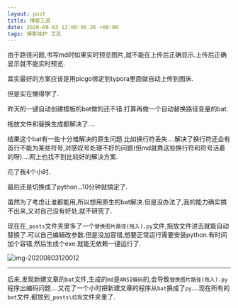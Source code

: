 ```yaml
---
layout: post
title: 博客工具
date: 2020-08-03 12:00:56.26 +08:00
tags: 博客维护 工具
---
```


由于路径问题,书写md时如果实时预览图片,就不能在上传后正确显示.上传后正确显示就不能实时预览. 

其实最好的方案应该是用picgo绑定到typora里面做自动上传到图床.

但是实在懒得学了.

昨天的一键自动创建模板的bat做的还不错.打算再做一个自动替换路径变量的bat.

拖放文件和替换生成都解决了....

结果这个bat有一些十分难解决的原生问题.比如换行符丢失....解决了换行符还会有首行不能为某些符号,对感叹号处理不好的问题(但md就靠这些换行符和符号活着的呀)....网上也找不到比较好的解决方案.

花了我4个小时.

最后还是切换成了python...10分钟就搞定了.

虽然为了考虑让谁都能用,所以想用原生的bat解决.但是没办法了,我的能力确实搞不出来,又对自己没有好处,就不研究了.

现在在`_posts`文件夹里多了一个`替换图片路径(拖入).py`文件,拖放文件进去就能自动替换了.可以自己编辑改参数.但是没加容错,想要正常运行需要安装python.有时间加个容错,然后生成个exe.就能无依赖一键运行了.

![img-20200803120012]({{site.img}}img-20200803120012.png)

---

后来,发现新建文章的`bat`文件,生成的`md`是`ANSI编码`的,会导致`替换图片路径(拖入).py`程序出编码问题....又花了一个小时把新建文章的程序从`bat`换成了`py`....现在所有的`bat`文件,都放到`_posts\垃圾`文件夹里了.